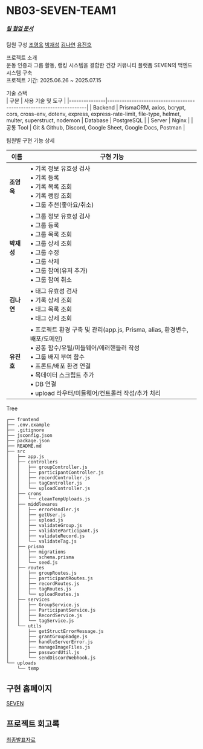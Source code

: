# NB03-SEVEN-TEAM1

##### [팀 협업 문서](https://docs.google.com/spreadsheets/d/1RjmFuiSnZA_rl31L6QnpKLuEhtjjX0h8l22q1DcvuAw/edit?usp=sharing)

팀원 구성
[조영욱](https://github.com/youngwookjo) 
[박재성](https://github.com/qkrwotjd1731)
[김나연](https://github.com/luciakim22)
[유진호](https://github.com/selentia)
  
프로젝트 소개   
운동 인증과 그룹 활동, 랭킹 시스템을 결합한 건강 커뮤니티 플랫폼 SEVEN의 백엔드 시스템 구축
<br>프로젝트 기간: 2025.06.26 ~ 2025.07.15

기술 스택   
| 구분          | 사용 기술 및 도구                                                    |
|---------------|---------------------------------------------------------------------|
| Backend       | PrismaORM, axios, bcrypt, cors, cross-env, dotenv, express, express-rate-limit, file-type, helmet, multer, superstruct, nodemon
| Database      | PostgreSQL                                                          |
| Server        | Nginx                                                               |
| 공통 Tool     | Git & Github, Discord, Google Sheet, Google Docs, Postman           |

팀원별 구현 기능 상세

| 이름     | 구현 기능 |
|----------|-----------|
| **조영욱** | • 기록 정보 유효성 검사  <br> • 기록 등록  <br> • 기록 목록 조회  <br> • 기록 랭킹 조회  <br> • 그룹 추천(좋아요/취소) 
| **박재성** | • 그룹 정보 유효성 검사 <br> • 그룹 등록  <br> • 그룹 목록 조회  <br> • 그룹 상세 조회  <br> • 그룹 수정  <br> • 그룹 삭제  <br> • 그룹 참여(유저 추가)  <br> • 그룹 참여 취소
| **김나연** | • 태그 유효성 검사 <br> • 기록 상세 조회  <br> • 태그 목록 조회  <br> • 태그 상세 조회
| **유진호** | • 프로젝트 환경 구축 및 관리(app.js, Prisma, alias, 환경변수, 배포/도메인)  <br> • 공통 함수/유틸/미들웨어/에러핸들러 작성  <br> • 그룹 배지 부여 함수  <br> • 프론트/배포 환경 연결  <br> • 목데이터 스크립트 추가  <br> • DB 연결  <br> • upload 라우터/미들웨어/컨트롤러 작성/추가 처리 |


Tree
```
┌── frontend
├── .env.example
├── .gitignore
├── jsconfig.json
├── package.json
├── README.md
├── src
│   ├── app.js
│   ├── controllers
│   │   ├── groupController.js
│   │   ├── participantController.js
│   │   ├── recordController.js
│   │   ├── tagController.js
│   │   └── uploadController.js
│   ├── crons
│   │   └── cleanTempUploads.js
│   ├── middlewares
│   │   ├── errorHandler.js
│   │   ├── getUser.js
│   │   ├── upload.js
│   │   ├── validateGroup.js
│   │   ├── validateParticipant.js
│   │   ├── validateRecord.js
│   │   └── validateTag.js
│   ├── prisma
│   │   ├── migrations
│   │   ├── schema.prisma
│   │   └── seed.js
│   ├── routes
│   │   ├── groupRoutes.js
│   │   ├── participantRoutes.js
│   │   ├── recordRoutes.js
│   │   ├── tagRoutes.js
│   │   └── uploadRoutes.js
│   ├── services
│   │   ├── GroupService.js
│   │   ├── ParticipantService.js
│   │   ├── RecordService.js
│   │   └── tagService.js
│   └── utils
│       ├── getStructErrorMessage.js
│       ├── grantGroupBadge.js
│       ├── handleServerError.js
│       ├── manageImageFiles.js
│       ├── passwordUtil.js
│       └── sendDiscordWebhook.js
└── uploads
    └── temp
```


## 구현 홈페이지  
[SEVEN](https://seven.mimu.live/)  


## 프로젝트 회고록
[최종발표자료](https://docs.google.com/presentation/d/1qzsbEA9enE0oHnuUmQvsZSGckHp4L70ZbRnQZVFCXwc/edit?usp=sharing)
